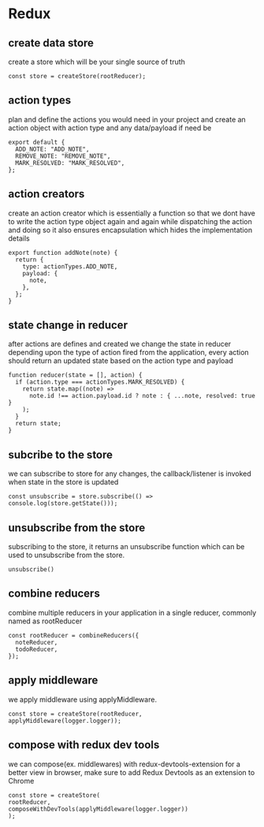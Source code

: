 # Redux

## create data store

create a store which will be your single source of truth

```
const store = createStore(rootReducer);
```

## action types

plan and define the actions you would need in your project and create an action object with action type and any data/payload if need be

```
export default {
  ADD_NOTE: "ADD_NOTE",
  REMOVE_NOTE: "REMOVE_NOTE",
  MARK_RESOLVED: "MARK_RESOLVED",
};
```

## action creators

create an action creator which is essentially a function so that we dont have to write the action type object again and again while dispatching the action and doing so it also ensures encapsulation which hides the implementation details

```
export function addNote(note) {
  return {
    type: actionTypes.ADD_NOTE,
    payload: {
      note,
    },
  };
}
```

## state change in reducer

after actions are defines and created we change the state in reducer depending upon the type of action fired from the application, every action should return an updated state based on the action type and payload

```
function reducer(state = [], action) {
  if (action.type === actionTypes.MARK_RESOLVED) {
    return state.map((note) =>
      note.id !== action.payload.id ? note : { ...note, resolved: true }
    );
  }
  return state;
}
```

## subcribe to the store

we can subscribe to store for any changes, the callback/listener is invoked when state in the store is updated

```
const unsubscribe = store.subscribe(() => console.log(store.getState()));
```

## unsubscribe from the store

subscribing to the store, it returns an unsubscribe function which can be used to unsubscribe from the store.

```
unsubscribe()
```

## combine reducers

combine multiple reducers in your application in a single reducer, commonly named as rootReducer

```
const rootReducer = combineReducers({
  noteReducer,
  todoReducer,
});
```

## apply middleware

we apply middleware using applyMiddleware.

```
const store = createStore(rootReducer, applyMiddleware(logger.logger));
```

## compose with redux dev tools

we can compose(ex. middlewares) with redux-devtools-extension for a better view in browser, make sure to add Redux Devtools as an extension to Chrome

```
const store = createStore(
rootReducer,
composeWithDevTools(applyMiddleware(logger.logger))
);
```
